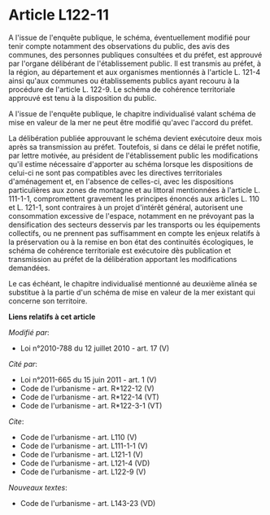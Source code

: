 # Article L122-11

A l'issue de l'enquête publique, le schéma, éventuellement modifié pour tenir compte notamment des observations du public,
des avis des communes, des personnes publiques consultées et du préfet, est approuvé par l'organe délibérant de
l'établissement public. Il est transmis au préfet, à la région, au département et aux organismes mentionnés à l'article L.
121-4 ainsi qu'aux communes ou établissements publics ayant recouru à la procédure de l'article L. 122-9. Le schéma de
cohérence territoriale approuvé est tenu à la disposition du public.

A l'issue de l'enquête publique, le chapitre individualisé valant schéma de mise en valeur de la mer ne peut être modifié
qu'avec l'accord du préfet. 

La délibération publiée approuvant le schéma devient exécutoire deux mois après sa transmission au préfet. Toutefois, si dans
ce délai le préfet notifie, par lettre motivée, au président de l'établissement public les modifications qu'il estime
nécessaire d'apporter au schéma lorsque les dispositions de celui-ci ne sont pas compatibles avec les directives
territoriales d'aménagement et, en l'absence de celles-ci, avec les dispositions particulières aux zones de montagne et au
littoral mentionnées à l'article L. 111-1-1, compromettent gravement les principes énoncés aux articles L. 110 et L. 121-1,
sont contraires à un projet d'intérêt général, autorisent une consommation excessive de l'espace, notamment en ne prévoyant
pas la densification des secteurs desservis par les transports ou les équipements collectifs, ou ne prennent pas suffisamment
en compte les enjeux relatifs à la préservation ou à la remise en bon état des continuités écologiques, le schéma de
cohérence territoriale est exécutoire dès publication et transmission au préfet de la délibération apportant les
modifications demandées. 

Le cas échéant, le chapitre individualisé mentionné au deuxième alinéa se substitue à la partie d'un schéma de mise en valeur
de la mer existant qui concerne son territoire.

**Liens relatifs à cet article**

_Modifié par_:

  - Loi n°2010-788 du 12 juillet 2010 - art. 17 (V)

_Cité par_:

  - Loi n°2011-665 du 15 juin 2011 - art. 1 (V)
  - Code de l'urbanisme - art. R*122-12 (V)
  - Code de l'urbanisme - art. R*122-14 (VT)
  - Code de l'urbanisme - art. R*122-3-1 (VT)

_Cite_:

  - Code de l'urbanisme - art. L110 (V)
  - Code de l'urbanisme - art. L111-1-1 (V)
  - Code de l'urbanisme - art. L121-1 (V)
  - Code de l'urbanisme - art. L121-4 (VD)
  - Code de l'urbanisme - art. L122-9 (V)

_Nouveaux textes_:

  - Code de l'urbanisme - art. L143-23 (VD)
